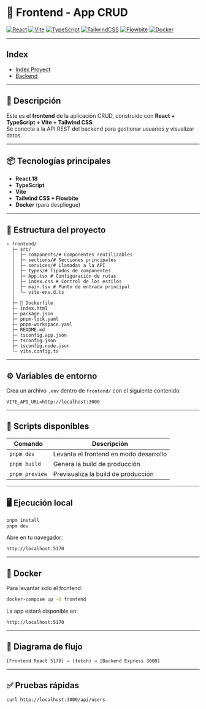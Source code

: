 # 🎨 Frontend - App CRUD

[![React](https://img.shields.io/badge/React-18-blue)](https://reactjs.org/)
[![Vite](https://img.shields.io/badge/Vite-5.0-purple)](https://vitejs.dev/)
[![TypeScript](https://img.shields.io/badge/TypeScript-5.0-blue)](https://www.typescriptlang.org/)
[![TailwindCSS](https://img.shields.io/badge/TailwindCSS-3.4-cyan)](https://tailwindcss.com/)
[![Flowbite](https://img.shields.io/badge/Flowbite-UI%20Components-orange)](https://flowbite-react.com/)
[![Docker](https://img.shields.io/badge/Docker-ready-brightgreen)](https://www.docker.com/)

---

## Index
- [Index Proyect](../README.md)
- [Backend](../backend/README.md)

---

## 📖 Descripción

Este es el **frontend** de la aplicación CRUD, construido con **React + TypeScript + Vite + Tailwind CSS**.  
Se conecta a la API REST del backend para gestionar usuarios y visualizar datos.

---

## 📦 Tecnologías principales

- **React 18**
- **TypeScript**
- **Vite**
- **Tailwind CSS + Flowbite**
- **Docker** (para despliegue)

---

## 📂 Estructura del proyecto
```
⚛️ frontend/
  ├─ src/
  │  ├─ components/# Componentes reutilizables
  │  ├─ sections/# Secciones principales
  │  ├─ services/# Llamadas a la API
  │  ├─ types/# Tipados de componentes
  │  ├─ App.tsx # Configuración de rutas
  │  ├─ index.css # Control de los estilos
  │  ├─ main.tsx # Punto de entrada principal
  │  └─ vite-env.d.ts
  │  
  ├─ 🐳 Dockerfile
  ├─ index.html
  ├─ package.json
  ├─ pnpm-lock.yaml
  ├─ pnpm-workspace.yaml
  ├─ README.md
  ├─ tsconfig.app.json
  ├─ tsconfig.json
  ├─ tsconfig.node.json
  └─ vite.config.ts
```

---

## ⚙️ Variables de entorno

Crea un archivo `.env` dentro de `frontend/` con el siguiente contenido:

```env
VITE_API_URL=http://localhost:3000
```

---

## 🚀 Scripts disponibles
| Comando        | Descripción                            |
| -------------- | -------------------------------------- |
| `pnpm dev`     | Levanta el frontend en modo desarrollo |
| `pnpm build`   | Genera la build de producción          |
| `pnpm preview` | Previsualiza la build de producción    |

---

## 🖥️ Ejecución local
```bash
pnpm install
pnpm dev
```

Abre en tu navegador:
```arduino
http://localhost:5170
```

---

## 🐳 Docker

Para levantar solo el frontend:
```bash
docker-compose up -d frontend
```

La app estará disponible en:
```arduino
http://localhost:5170
```

---

## 🔄 Diagrama de flujo
```text
[Frontend React 5170] → (fetch) → [Backend Express 3000]
```

---

## ✅ Pruebas rápidas

```bash
curl http://localhost:3000/api/users
```
